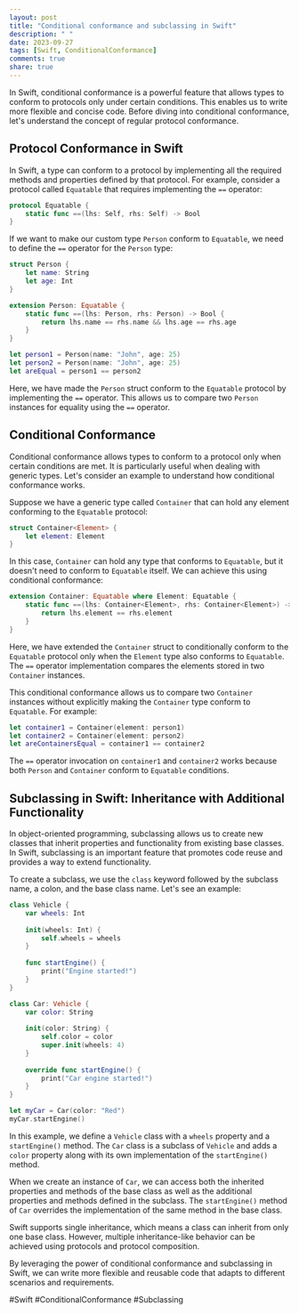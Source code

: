 ```yaml
---
layout: post
title: "Conditional conformance and subclassing in Swift"
description: " "
date: 2023-09-27
tags: [Swift, ConditionalConformance]
comments: true
share: true
---
```


In Swift, conditional conformance is a powerful feature that allows types to conform to protocols only under certain conditions. This enables us to write more flexible and concise code. Before diving into conditional conformance, let's understand the concept of regular protocol conformance.

## Protocol Conformance in Swift

In Swift, a type can conform to a protocol by implementing all the required methods and properties defined by that protocol. For example, consider a protocol called `Equatable` that requires implementing the `==` operator:

```swift
protocol Equatable {
    static func ==(lhs: Self, rhs: Self) -> Bool
}
```

If we want to make our custom type `Person` conform to `Equatable`, we need to define the `==` operator for the `Person` type:

```swift
struct Person {
    let name: String
    let age: Int
}

extension Person: Equatable {
    static func ==(lhs: Person, rhs: Person) -> Bool {
        return lhs.name == rhs.name && lhs.age == rhs.age
    }
}

let person1 = Person(name: "John", age: 25)
let person2 = Person(name: "John", age: 25)
let areEqual = person1 == person2
```

Here, we have made the `Person` struct conform to the `Equatable` protocol by implementing the `==` operator. This allows us to compare two `Person` instances for equality using the `==` operator.

## Conditional Conformance

Conditional conformance allows types to conform to a protocol only when certain conditions are met. It is particularly useful when dealing with generic types. Let's consider an example to understand how conditional conformance works.

Suppose we have a generic type called `Container` that can hold any element conforming to the `Equatable` protocol:

```swift
struct Container<Element> {
    let element: Element
}
```

In this case, `Container` can hold any type that conforms to `Equatable`, but it doesn't need to conform to `Equatable` itself. We can achieve this using conditional conformance:

```swift
extension Container: Equatable where Element: Equatable {
    static func ==(lhs: Container<Element>, rhs: Container<Element>) -> Bool {
        return lhs.element == rhs.element
    }
}
```

Here, we have extended the `Container` struct to conditionally conform to the `Equatable` protocol only when the `Element` type also conforms to `Equatable`. The `==` operator implementation compares the elements stored in two `Container` instances.

This conditional conformance allows us to compare two `Container` instances without explicitly making the `Container` type conform to `Equatable`. For example:

```swift
let container1 = Container(element: person1)
let container2 = Container(element: person2)
let areContainersEqual = container1 == container2
```

The `==` operator invocation on `container1` and `container2` works because both `Person` and `Container` conform to `Equatable` conditions.

## Subclassing in Swift: Inheritance with Additional Functionality

In object-oriented programming, subclassing allows us to create new classes that inherit properties and functionality from existing base classes. In Swift, subclassing is an important feature that promotes code reuse and provides a way to extend functionality.

To create a subclass, we use the `class` keyword followed by the subclass name, a colon, and the base class name. Let's see an example:

```swift
class Vehicle {
    var wheels: Int
    
    init(wheels: Int) {
        self.wheels = wheels
    }
    
    func startEngine() {
        print("Engine started!")
    }
}

class Car: Vehicle {
    var color: String
    
    init(color: String) {
        self.color = color
        super.init(wheels: 4)
    }
    
    override func startEngine() {
        print("Car engine started!")
    }
}

let myCar = Car(color: "Red")
myCar.startEngine()
```

In this example, we define a `Vehicle` class with a `wheels` property and a `startEngine()` method. The `Car` class is a subclass of `Vehicle` and adds a `color` property along with its own implementation of the `startEngine()` method.

When we create an instance of `Car`, we can access both the inherited properties and methods of the base class as well as the additional properties and methods defined in the subclass. The `startEngine()` method of `Car` overrides the implementation of the same method in the base class.

Swift supports single inheritance, which means a class can inherit from only one base class. However, multiple inheritance-like behavior can be achieved using protocols and protocol composition.

By leveraging the power of conditional conformance and subclassing in Swift, we can write more flexible and reusable code that adapts to different scenarios and requirements.

#Swift #ConditionalConformance #Subclassing